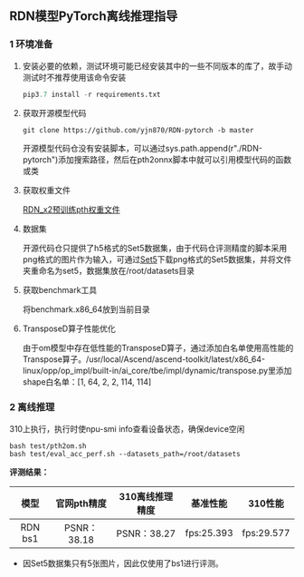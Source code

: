 ## RDN模型PyTorch离线推理指导

### 1 环境准备

1. 安装必要的依赖，测试环境可能已经安装其中的一些不同版本的库了，故手动测试时不推荐使用该命令安装

   ```python
   pip3.7 install -r requirements.txt
   ```

2. 获取开源模型代码

   ```
   git clone https://github.com/yjn870/RDN-pytorch -b master
   ```

   开源模型代码仓没有安装脚本，可以通过sys.path.append(r"./RDN-pytorch")添加搜索路径，然后在pth2onnx脚本中就可以引用模型代码的函数或类

3. 获取权重文件

   [RDN_x2预训练pth权重文件](https://www.dropbox.com/s/pd52pkmaik1ri0h/rdn_x2.pth?dl=0)

4. 数据集

   开源代码仓只提供了h5格式的Set5数据集，由于代码仓评测精度的脚本采用png格式的图片作为输入，可通过[Set5](https://github.com/hengchuan/RDN-TensorFlow/tree/master/Test/Set5)下载png格式的Set5数据集，并将文件夹重命名为set5，数据集放在/root/datasets目录

5. 获取benchmark工具

   将benchmark.x86_64放到当前目录

6. TransposeD算子性能优化

   由于om模型中存在低性能的TransposeD算子，通过添加白名单使用高性能的Transpose算子。/usr/local/Ascend/ascend-toolkit/latest/x86_64-linux/opp/op_impl/built-in/ai_core/tbe/impl/dynamic/transpose.py里添加shape白名单：[1, 64, 2, 2, 114, 114]

### 2 离线推理

310上执行，执行时使npu-smi info查看设备状态，确保device空闲

```
bash test/pth2om.sh 
bash test/eval_acc_perf.sh --datasets_path=/root/datasets
```



**评测结果：**

|  模型   | 官网pth精度 | 310离线推理精度 |  基准性能  |  310性能  |
| :-----: | :---------: | :-------------: | :--------: | :-------: |
| RDN bs1 | PSNR：38.18 |   PSNR：38.27   | fps:25.393 | fps:29.577 |

- 因Set5数据集只有5张图片，因此仅使用了bs1进行评测。